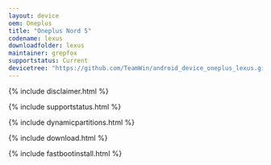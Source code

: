 ```yaml
---
layout: device
oem: Oneplus
title: "Oneplus Nord 5"
codename: lexus
downloadfolder: lexus
maintainer: grepfox
supportstatus: Current
devicetree: "https://github.com/TeamWin/android_device_oneplus_lexus.git"
---
```


{% include disclaimer.html %}

{% include supportstatus.html %}

{% include dynamicpartitions.html %}

{% include download.html %}

{% include fastbootinstall.html %}